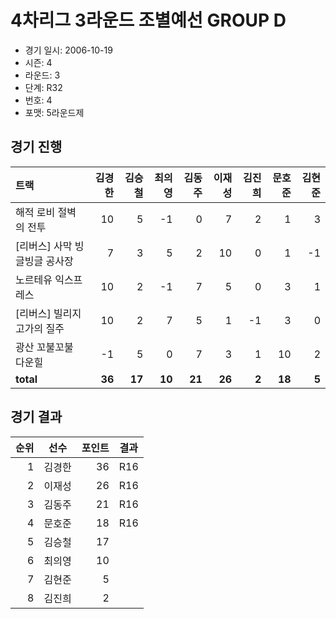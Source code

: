 # 4차리그 3라운드 조별예선 GROUP D

- 경기 일시: 2006-10-19
- 시즌: 4
- 라운드: 3
- 단계: R32
- 번호: 4
- 포맷: 5라운드제





## 경기 진행

| 트랙 | 김경한 | 김승철 | 최의영 | 김동주 | 이재성 | 김진희 | 문호준 | 김현준 |
|:---|---:|---:|---:|---:|---:|---:|---:|---:|
| 해적 로비 절벽의 전투 | 10 | 5 | -1 | 0 | 7 | 2 | 1 | 3 |
| [리버스] 사막 빙글빙글 공사장 | 7 | 3 | 5 | 2 | 10 | 0 | 1 | -1 |
| 노르테유 익스프레스 | 10 | 2 | -1 | 7 | 5 | 0 | 3 | 1 |
| [리버스] 빌리지 고가의 질주 | 10 | 2 | 7 | 5 | 1 | -1 | 3 | 0 |
| 광산 꼬불꼬불 다운힐 | -1 | 5 | 0 | 7 | 3 | 1 | 10 | 2 |
| __total__ | __36__ | __17__ | __10__ | __21__ | __26__ | __2__ | __18__ | __5__ |




## 경기 결과

| 순위 | 선수 | 포인트 | 결과 |
|---:|:---:|---:|:---:|
| 1 | 김경한 | 36 | R16 |
| 2 | 이재성 | 26 | R16 |
| 3 | 김동주 | 21 | R16 |
| 4 | 문호준 | 18 | R16 |
| 5 | 김승철 | 17 |  |
| 6 | 최의영 | 10 |  |
| 7 | 김현준 | 5 |  |
| 8 | 김진희 | 2 |  |

